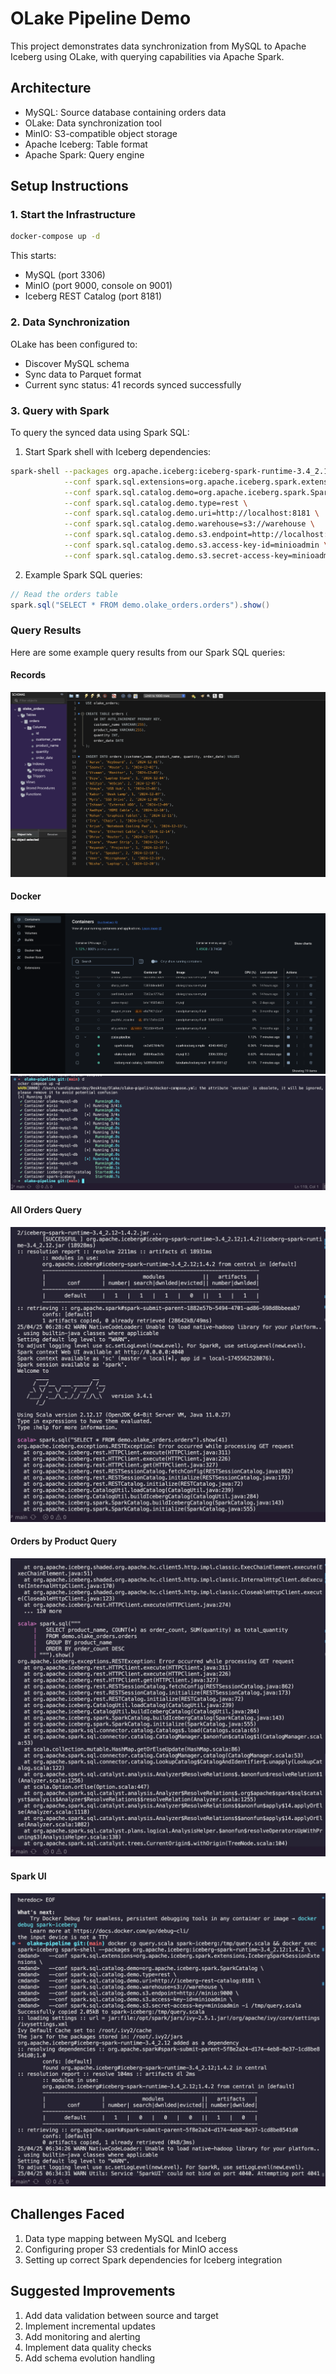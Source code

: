 # OLake Pipeline Demo

This project demonstrates data synchronization from MySQL to Apache Iceberg using OLake, with querying capabilities via Apache Spark.

## Architecture
- MySQL: Source database containing orders data
- OLake: Data synchronization tool
- MinIO: S3-compatible object storage
- Apache Iceberg: Table format
- Apache Spark: Query engine

## Setup Instructions

### 1. Start the Infrastructure
```bash
docker-compose up -d
```
This starts:
- MySQL (port 3306)
- MinIO (port 9000, console on 9001)
- Iceberg REST Catalog (port 8181)

### 2. Data Synchronization
OLake has been configured to:
- Discover MySQL schema
- Sync data to Parquet format
- Current sync status: 41 records synced successfully

### 3. Query with Spark
To query the synced data using Spark SQL:

1. Start Spark shell with Iceberg dependencies:
```bash
spark-shell --packages org.apache.iceberg:iceberg-spark-runtime-3.4_2.12:1.4.2 \
            --conf spark.sql.extensions=org.apache.iceberg.spark.extensions.IcebergSparkSessionExtensions \
            --conf spark.sql.catalog.demo=org.apache.iceberg.spark.SparkCatalog \
            --conf spark.sql.catalog.demo.type=rest \
            --conf spark.sql.catalog.demo.uri=http://localhost:8181 \
            --conf spark.sql.catalog.demo.warehouse=s3://warehouse \
            --conf spark.sql.catalog.demo.s3.endpoint=http://localhost:9000 \
            --conf spark.sql.catalog.demo.s3.access-key-id=minioadmin \
            --conf spark.sql.catalog.demo.s3.secret-access-key=minioadmin
```

2. Example Spark SQL queries:
```scala
// Read the orders table
spark.sql("SELECT * FROM demo.olake_orders.orders").show()
```

### Query Results
Here are some example query results from our Spark SQL queries:

#### Records
![All Data Records](images/records.png)

#### Docker
![Docker_MySQL Setup](images/docker.png)
![Running Containers](images/containers.png)

#### All Orders Query
![All Orders Query Result](images/all_orders_query.png)

#### Orders by Product Query
![Orders by Product Query Result](images/orders_by_product.png)

#### Spark UI
![Spark UI Jobs](images/spark_ui_jobs.png)

## Challenges Faced
1. Data type mapping between MySQL and Iceberg
2. Configuring proper S3 credentials for MinIO access
3. Setting up correct Spark dependencies for Iceberg integration

## Suggested Improvements
1. Add data validation between source and target
2. Implement incremental updates
3. Add monitoring and alerting
4. Implement data quality checks
5. Add schema evolution handling
